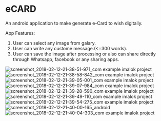 # eCARD
An android application to make generate e-Card to wish digitally.



App Features:
  1. User can select any image from galary.
  2. User can write any custome message.(<=300 words).
  3. User can save the image after processing or also can share directly through Whatsapp, facebook or any sharing apps.

![screenshot_2018-02-12-21-38-51-971_com example imalok project](https://user-images.githubusercontent.com/26534910/36107084-0d3b2e96-103f-11e8-8061-0a0c0ac7f7ad.png)
![screenshot_2018-02-12-21-38-58-842_com example imalok project](https://user-images.githubusercontent.com/26534910/36107087-0dc5dbcc-103f-11e8-867c-1ad1d477324c.png)
![screenshot_2018-02-12-21-39-05-001_com example imalok project](https://user-images.githubusercontent.com/26534910/36107088-0e0d660e-103f-11e8-8df1-956200081742.png)
![screenshot_2018-02-12-21-39-07-984_com example imalok project](https://user-images.githubusercontent.com/26534910/36107089-0e543da4-103f-11e8-8c4f-1d84201713ec.png)
![screenshot_2018-02-12-21-39-28-590_com example imalok project](https://user-images.githubusercontent.com/26534910/36107090-0e9a44d4-103f-11e8-9c11-6f3d70294582.png)
![screenshot_2018-02-12-21-39-49-110_com example imalok project](https://user-images.githubusercontent.com/26534910/36107091-0ee0ec40-103f-11e8-828c-5d053293c4db.png)
![screenshot_2018-02-12-21-39-54-275_com example imalok project](https://user-images.githubusercontent.com/26534910/36107094-0f2aad3a-103f-11e8-8b89-aa08d6d9d898.png)
![screenshot_2018-02-12-21-40-00-165_android](https://user-images.githubusercontent.com/26534910/36107095-0f8a632e-103f-11e8-8ad1-fbf18e937481.png)
![screenshot_2018-02-12-21-40-04-303_com example imalok project](https://user-images.githubusercontent.com/26534910/36107096-1019db4e-103f-11e8-879d-af9c381aac5c.png)

